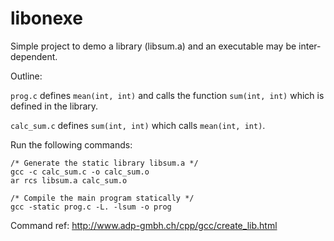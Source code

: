 # libonexe

Simple project to demo a library (libsum.a) and an executable may be inter-dependent.

Outline:

`prog.c` defines `mean(int, int)` and calls the function `sum(int, int)` which is defined in the library.

`calc_sum.c` defines `sum(int, int)` which calls `mean(int, int)`.

Run the following commands:

```
/* Generate the static library libsum.a */
gcc -c calc_sum.c -o calc_sum.o
ar rcs libsum.a calc_sum.o

/* Compile the main program statically */
gcc -static prog.c -L. -lsum -o prog
```

Command ref: http://www.adp-gmbh.ch/cpp/gcc/create_lib.html
